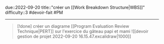 due::2022-09-20
title::"créer un [[Work Breakdown Structure|WBS]]"
difficulty::3
#devoir-fait #PM 

---


> [!done]
> créer un diagrame [[Program Evaluation Review Technique|PERT]] sur l'exercice du gâteau papi et mami
> ![[devoir gestion de projet 2022-09-20 16.15.47.excalidraw|1000]]


